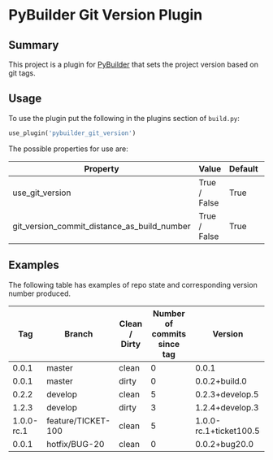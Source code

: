 PyBuilder Git Version Plugin
============================

Summary
-------

This project is a plugin for [PyBuilder](https://pybuilder.io) that sets the
project version based on git tags.

Usage
-----

To use the plugin put the following in the plugins section of `build.py`:

```python
use_plugin('pybuilder_git_version')
```

The possible properties for use are:

| Property                                    | Value        | Default | Usage                                      |
|---------------------------------------------|--------------|---------|--------------------------------------------|
| use_git_version                             | True / False | True    | Turns off pybuilder_git_version            |
| git_version_commit_distance_as_build_number | True / False | True    | Uses commit count from tag as build number |


Examples
--------

The following table has examples of repo state and corresponding version
number produced.

| Tag        | Branch             | Clean / Dirty | Number of commits since tag | Version                |
|------------|--------------------|---------------|-----------------------------|------------------------|
| 0.0.1      | master             | clean         | 0                           | 0.0.1                  |
| 0.0.1      | master             | dirty         | 0                           | 0.0.2+build.0          |
| 0.2.2      | develop            | clean         | 5                           | 0.2.3+develop.5        |
| 1.2.3      | develop            | dirty         | 3                           | 1.2.4+develop.3        |
| 1.0.0-rc.1 | feature/TICKET-100 | clean         | 5                           | 1.0.0-rc.1+ticket100.5 |
| 0.0.1      | hotfix/BUG-20      | clean         | 0                           | 0.0.2+bug20.0          |